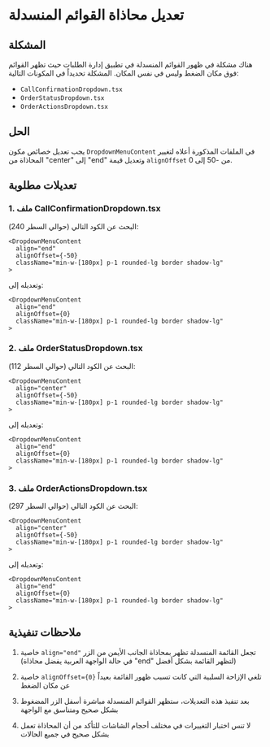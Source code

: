 # تعديل محاذاة القوائم المنسدلة

## المشكلة
هناك مشكلة في ظهور القوائم المنسدلة في تطبيق إدارة الطلبات حيث تظهر القوائم فوق مكان الضغط وليس في نفس المكان. المشكلة تحديداً في المكونات التالية:
- `CallConfirmationDropdown.tsx`
- `OrderStatusDropdown.tsx`
- `OrderActionsDropdown.tsx`

## الحل
يجب تعديل خصائص مكون `DropdownMenuContent` في الملفات المذكورة أعلاه لتغيير المحاذاة من "center" إلى "end" وتعديل قيمة `alignOffset` من -50 إلى 0.

## تعديلات مطلوبة

### 1. ملف CallConfirmationDropdown.tsx

البحث عن الكود التالي (حوالي السطر 240):

```tsx
<DropdownMenuContent
  align="end"
  alignOffset={-50}
  className="min-w-[180px] p-1 rounded-lg border shadow-lg"
>
```

وتعديله إلى:

```tsx
<DropdownMenuContent
  align="end"
  alignOffset={0}
  className="min-w-[180px] p-1 rounded-lg border shadow-lg"
>
```

### 2. ملف OrderStatusDropdown.tsx

البحث عن الكود التالي (حوالي السطر 112):

```tsx
<DropdownMenuContent
  align="center"
  alignOffset={-50}
  className="min-w-[180px] p-1 rounded-lg border shadow-lg"
>
```

وتعديله إلى:

```tsx
<DropdownMenuContent
  align="end"
  alignOffset={0}
  className="min-w-[180px] p-1 rounded-lg border shadow-lg"
>
```

### 3. ملف OrderActionsDropdown.tsx

البحث عن الكود التالي (حوالي السطر 297):

```tsx
<DropdownMenuContent
  align="center"
  alignOffset={-50}
  className="min-w-[180px] p-1 rounded-lg border shadow-lg"
>
```

وتعديله إلى:

```tsx
<DropdownMenuContent
  align="end"
  alignOffset={0}
  className="min-w-[180px] p-1 rounded-lg border shadow-lg"
>
```

## ملاحظات تنفيذية

1. خاصية `align="end"` تجعل القائمة المنسدلة تظهر بمحاذاة الجانب الأيمن من الزر (في حالة الواجهة العربية يفضل محاذاة "end" لتظهر القائمة بشكل أفضل)

2. خاصية `alignOffset={0}` تلغي الإزاحة السلبية التي كانت تسبب ظهور القائمة بعيداً عن مكان الضغط

3. بعد تنفيذ هذه التعديلات، ستظهر القوائم المنسدلة مباشرة أسفل الزر المضغوط بشكل صحيح ومتناسق مع الواجهة

4. لا تنس اختبار التغييرات في مختلف أحجام الشاشات للتأكد من أن المحاذاة تعمل بشكل صحيح في جميع الحالات 